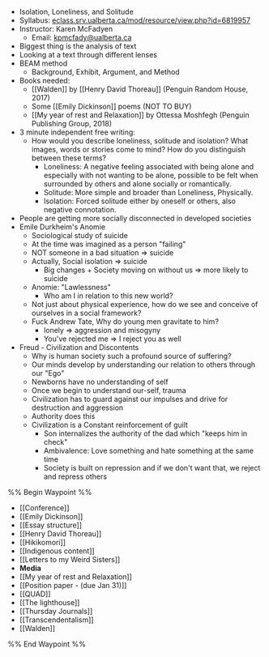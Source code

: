 
- Isolation, Loneliness, and Solitude
- Syllabus: [eclass.srv.ualberta.ca/mod/resource/view.php?id=6819957](https://eclass.srv.ualberta.ca/mod/resource/view.php?id=6819957) 
- Instructor: Karen McFadyen
    - Email: kpmcfady@ualberta.ca
- Biggest thing is the analysis of text
- Looking at a text through different lenses
- BEAM method
    - Background, Exhibit, Argument, and Method
- Books needed:
    - [[Walden]] by [[Henry David Thoreau]] (Penguin Random House, 2017)
    - Some [[Emily Dickinson]] poems (NOT TO BUY)
    - [[My year of rest and Relaxation]] by Ottessa Moshfegh (Penguin Publishing Group, 2018)
- 3 minute independent free writing:
    - How would you describe loneliness, solitude and isolation? What images, words or stories come to mind? How do you distinguish between these terms?
        - Loneliness: A negative feeling associated with being alone and especially with not wanting to be alone, possible to be felt when surrounded by others and alone socially or romantically.
        - Solitude: More simple and broader than Loneliness, Physically.
        - Isolation: Forced solitude either by oneself or others, also negative connotation.
- People are getting more socially disconnected in developed societies
- Emile Durkheim's Anomie
    - Sociological study of suicide
    - At the time was imagined as a person "failing"
    - NOT someone in a bad situation ⇒ suicide
    - Actually, Social isolation ⇒ suicide
        - Big changes + Society moving on without us ⇒ more likely to suicide
    - Anomie: "Lawlessness"
        - Who am I in relation to this new world?
    - Not just about physical experience, how do we see and conceive of ourselves in a social framework?
    - Fuck Andrew Tate, Why do young men gravitate to him?
        - lonely ⇒ aggression and misogyny
        - You've rejected me ⇒ I reject you as well
- Freud - Civilization and Discontents
    - Why is human society such a profound source of suffering?
    - Our minds develop by understanding our relation to others through our "Ego"
    - Newborns have no understanding of self
    - Once we begin to understand our-self, trauma
    - Civilization has to guard against our impulses and drive for destruction and aggression
    - Authority does this
    - Civilization is a Constant reinforcement of guilt 
        - Son internalizes the authority of the dad which "keeps him in check"
        - Ambivalence: Love something and hate something at the same time
        - Society is built on repression and if we don't want that, we reject and repress others

%% Begin Waypoint %%
- [[Conference]]
- [[Emily Dickinson]]
- [[Essay structure]]
- [[Henry David Thoreau]]
- [[Hikikomori]]
- [[Indigenous content]]
- [[Letters to my Weird Sisters]]
- **Media**
- [[My year of rest and Relaxation]]
- [[Position paper - (due Jan 31)]]
- [[QUAD]]
- [[The lighthouse]]
- [[Thursday Journals]]
- [[Transcendentalism]]
- [[Walden]]

%% End Waypoint %%